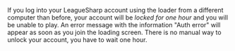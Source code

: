 If you log into your LeagueSharp account using the loader from a different computer than before, your account will be *locked for one hour* and you will be unable to play. An error message with the information "Auth error" will appear as soon as you join the loading screen. There is no manual way to unlock your account, you have to wait one hour.